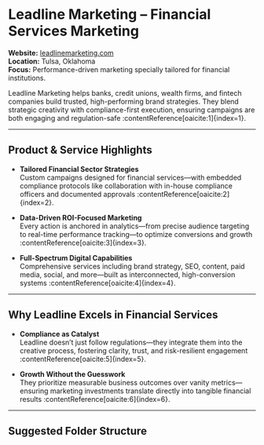 # Leadline Marketing – Financial Services Marketing

**Website:** [leadlinemarketing.com](https://leadlinemarketing.com/financial-services-marketing-agency/)  
**Location:** Tulsa, Oklahoma  
**Focus:** Performance-driven marketing specially tailored for financial institutions.

Leadline Marketing helps banks, credit unions, wealth firms, and fintech companies build trusted, high-performing brand strategies. They blend strategic creativity with compliance-first execution, ensuring campaigns are both engaging and regulation-safe :contentReference[oaicite:1]{index=1}.

---

## Product & Service Highlights

- **Tailored Financial Sector Strategies**  
  Custom campaigns designed for financial services—with embedded compliance protocols like collaboration with in-house compliance officers and documented approvals :contentReference[oaicite:2]{index=2}.

- **Data-Driven ROI-Focused Marketing**  
  Every action is anchored in analytics—from precise audience targeting to real-time performance tracking—to optimize conversions and growth :contentReference[oaicite:3]{index=3}.

- **Full-Spectrum Digital Capabilities**  
  Comprehensive services including brand strategy, SEO, content, paid media, social, and more—built as interconnected, high-conversion systems :contentReference[oaicite:4]{index=4}.

---

## Why Leadline Excels in Financial Services

- **Compliance as Catalyst**  
  Leadline doesn’t just follow regulations—they integrate them into the creative process, fostering clarity, trust, and risk-resilient engagement :contentReference[oaicite:5]{index=5}.

- **Growth Without the Guesswork**  
  They prioritize measurable business outcomes over vanity metrics—ensuring marketing investments translate directly into tangible financial results :contentReference[oaicite:6]{index=6}.

---

## Suggested Folder Structure


